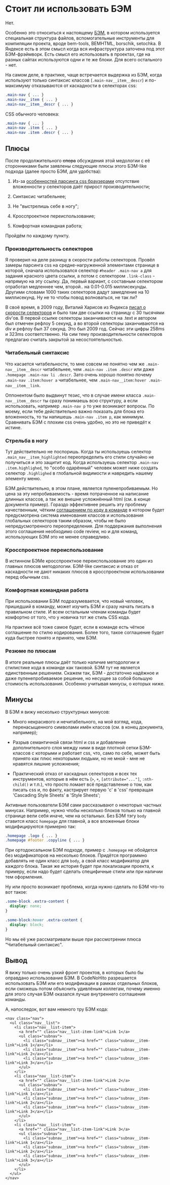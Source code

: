 Стоит ли использовать БЭМ
=========================

Нет.

Особенно это относиться к настоящему [БЭМ](http://ru.bem.info/), в котором используется специальная структура файлов, вспомогательные инструменты для компиляции проекта, вроде bem-tools, BEMHTML, borschik, setochka. В Яндексе есть в этом смысл когда вся инфраструктура заточена под этот БЭМ-фрэймворк. Есть смысл его использовать в проектах, где на разных сайтах используются одни и те же блоки. Для всего остального - нет.

На самом деле, в практике, чаще встречается выдержка из БЭМ, когда используют только синтаксис классов (`.main-nav__item__descr`) и по-максимуму отказываются от каскадности в селекторах css:

```Sass
.main-nav { ... }
.main-nav__item { ... }
.main-nav__item__descr { ... }
```

CSS обычного человека:

```Css
.main-nav { ... }
.main-nav .item { ... }
.main-nav .item .descr { ... }
```


Плюсы
-----

После продолжительного <s>спора</s> обсуждения этой медологии с её сторонниками были заявлены следующие плюсы этого БЭМ-like подхода (далее просто БЭМ, для удобства):

1. Из-за [особенностей парсинга css браузерами](http://frontender.info/writing-efficient-css-selectors/) отсутствие вложенности у селекторов даёт прирост производительности;

2. Синтаксис читабельнее;

3. Не "выстрелишь себе в ногу";

4. Кросспроектное переиспользование;

5. Комфортная командная работа;

Пройдём по каждому пункту.


### Производительность селекторов

Я проверил на деле разницу в скорости работы селекторов. Провёл замеры парсинга css на средне-нагруженной элементами странице в которой, сначала использовался селектор `#header .main-nav a` для задания красного цвета ссылки, а потом с селектором `.link-class` - напрямую на эту ссылку. Да, первый вариант, с составным селектором отработал медленнее чем, второй.. на 0.01-0.015 миллисекунды. Другими словами 1000 таких селекторов дадут замедление на 10 миллисекунд. Ну не то чтобы повод волноваться, не так ли?

В своё время, в 2009 году, Виталий Харисов из Яндекса [писал о скорости селекторов](http://clubs.ya.ru/bem/replies.xml?item_no=338) и было там две ссылки на страницу с 30 тысячями div'ов. В первой ссылке селекторы заканчиваются на .text и автором был отмечен рефлоу 5 секунд, а во второй селекторы заканчиваются на div и рефлоу был 37 секунд. Это был 2009 год. Сейчас эти цифры 258ms и 323ms соответственно. На сим тему производительности селекторов предлагаю считать закрытой за несостоятельностью.


### Читабельный синтаксис

Что касается читабельности, то мне совсем не понятно чем же `.main-nav__item__descr` читабельнее, чем `.main-nav .item .descr` или даже `.homepage .main-nav li .descr`.
Зато очень хорошо понятно почему `.main-nav .item:hover a` читабельнее, чем `.main-nav__item:hover .main-nav__item__link`.

Оппонентом было выдвинут тезис, что в случае имени класса `.main-nav__item__descr` ты сразу понимаешь всю структуру, а если использовать, например `.main-nav p` то уже возникают вопросы. По моему, если тебе действительно важно показать для блока его вложенность, то ты напишешь `.main-nav .item p`, как минимум. Сравнивать БЭМ с плохим css очень удобно, но это не приведёт к истине.


### Стрельба в ногу

Тут действительно не поспоришь. Когда ты используешь селектор `.main_nav__item_highlighted` переопределить его стили случайно не получиться и это защитит код. Когда используешь селектор `.main-nav .item.highlighed`, то "особо одарённый" человек может ниже создать селектор `.highlighed` в глобальной видимости и навредить нашему элементу меню.

БЭМ действительно, в этом плане, является пуленепробиваемым. Но цена за эту непробиваемость - время потраченное на написание длинных классов, а так же внешне усложнённый html (см. в конце документа пример). Гораздо эффективнее решить эту проблему качественным, чётким [соглашением по коду в команде](TODO) в котором будет предусмотрена система именования классов и использования глобальных селекторов таким образом, чтобы не было непредусмотренного переопределения. Для поддержания выполнения этого соглашения необходимо code review, но и для команд, использующих БЭМ это не менее справедливо.


### Кросспроектное переиспользование

В истинном БЭМе кросспроектное переиспользование это один из главных плюсов методологии. БЭМ-like синтаксис и отказ от каскадности не дают никаких плюсов в кросспроектном использовании перед обычным css.


### Комфортная командная работа

При использовании БЭМ подразумевается, что новый человек, пришедший в команду, может изучить БЭМ и сразу начать писать в правильном стиле. И всем остальным членам команды будет комфортно от того, что у новичка тот же стиль CSS кода.

На практике всё тоже самое будет, если в команде есть чёткое соглашение по стилю кодирования. Более того, такое соглашение будет куда быстрее понято и принято, чем БЭМ.


### Резюме по плюсам

В итоге реальные плюсы даёт только наличие методологии и стилистике кода в команде как таковой. БЭМ тут не является единственным решением. Скажем так, БЭМ - достаточно надёжное и даже пуленепробиваемое решение, но несущее за собой большую стоимость использования. Особенно учитывая минусы, о которых ниже.


Минусы
------

В БЭМ я вижу несколько структурных минусов:

* Много некрасивого и нечитабельного, на мой взгляд, кода, перенасыщенного символами имён классов (см. в конец документа, например);

* Разрыв семантичной связи html и css и добавление дополнительного слоя между ними в виде плотной сетки БЭМ-классов с которыми и работает css, что, само по себе, может быть принято как плюс некоторыми людьми, но не мной - мне не нравятся лишние усложнения;

* Практический отказ от каскадных селекторов и всех тех инструментов, которые в нём есть (`>`, `+`, `[attribute="..."]`, `:nth-child()` и т.п.), что просто ломает всё представление о том, как писать css и, по факту, кастрирует первую 'c' в 'css' превращая 'Cascading Style Sheets' в 'Style Sheets';

Активные пользователи БЭМ сами рассказывают о некоторых частных минусах. Например, нужно чтобы несколько блоков только на главной странице вели себя иначе, чем на остальных. Без БЭМ тэгу `body` ставится класс `homepage` для главной, а все вложенные блоки модифицируются примерно так:

```Css
.homepage .logo { ... }
.homepage #footer .copyline { ... }
```

При ортодоксальном БЭМ подходе, пример c `.homepage` не обойдется без модификаторов на несколько блоков. Придётся программно добавлять не один класс для `body`, а свой класс модификатор для каждого блока. Такая же история будет при локализации проекта, к примеру, если надо будет сделать специфичные стили или при наличии тем оформления.

Ну или просто возникает проблема, когда нужно сделать по БЭМ что-то вот такое:

```Css
.some-block .extra-content {
  display: none;
}

.some-block:hover .extra-content {
  display: block;
}
```

Но мы её уже рассматривали выше при рассмотрении плюса "Читабельный синтаксис".


Вывод
-----

Я вижу только очень узкий фронт проектов, в которых было бы оправдано использование БЭМ. В CodeNoHito разрешается использовать БЭМ или его модификации в рамках отдельных блоков, если сможешь потом объяснить удивлёным коллегам, почему именно для этого случая БЭМ оказался лучше внутреннего соглашения команды.

А, напоследок, вот вам немного тру БЭМ кода:

    <nav class="nav">
      <ul class="nav__list">
        <li class="nav__list-item">
          <a href="" class="nav__list-item-link">Link 1</a>
          <ul class="subnav">
            <li class="subnav__item"><a href="" class="subnav__item-link">Link 1</a></li>
            <li class="subnav__item"><a href="" class="subnav__item-link">Link 2</a></li>
            <li class="subnav__item"><a href="" class="subnav__item-link">Link 3</a></li>
          </ul>
        </li>
        <li class="nav__list-item">
          <a href="" class="nav__list-item-link">Link 2</a>
          <ul class="subnav">
            <li class="subnav__item"><a href="" class="subnav__item-link">Link 1</a></li>
            <li class="subnav__item"><a href="" class="subnav__item-link">Link 2</a></li>
            <li class="subnav__item"><a href="" class="subnav__item-link">Link 3</a></li>
          </ul>
        </li>
        <li class="nav__list-item">
          <a href="" class="nav__list-item-link">Link 3</a>
          <ul class="subnav">
            <li class="subnav__item"><a href="" class="subnav__item-link">Link 1</a></li>
            <li class="subnav__item"><a href="" class="subnav__item-link">Link 2</a></li>
            <li class="subnav__item"><a href="" class="subnav__item-link">Link 3</a></li>
          </ul>
        </li>
      </ul>
    </nav>
